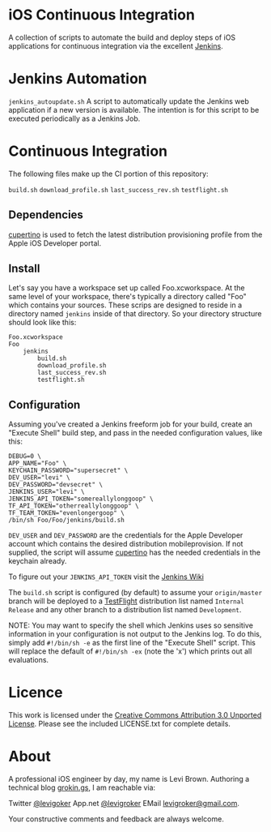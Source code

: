 iOS Continuous Integration
===========
A collection of scripts to automate the build and deploy steps of iOS applications for
continuous integration via the excellent [Jenkins](http://jenkins-ci.org).

# Jenkins Automation

`jenkins_autoupdate.sh`
A script to automatically update the Jenkins web application if a new version is
available. The intention is for this script to be executed periodically as a Jenkins Job.

# Continuous Integration

The following files make up the CI portion of this repository:

`build.sh`
`download_profile.sh`
`last_success_rev.sh`
`testflight.sh`

## Dependencies
[cupertino](https://github.com/mattt/cupertino) is used to fetch the latest distribution
provisioning profile from the Apple iOS Developer portal.

## Install

Let's say you have a workspace set up called Foo.xcworkspace. At the same level of your
workspace, there's typically a directory called "Foo" which contains your sources. These
scrips are designed to reside in a directory named `jenkins` inside of that directory. So
your directory structure should look like this:

	Foo.xcworkspace
	Foo
		jenkins
			build.sh
			download_profile.sh
			last_success_rev.sh
			testflight.sh


## Configuration

Assuming you've created a Jenkins freeform job for your build, create an "Execute Shell"
build step, and pass in the needed configuration values, like this:

	DEBUG=0 \
	APP_NAME="Foo" \
	KEYCHAIN_PASSWORD="supersecret" \
	DEV_USER="levi" \
	DEV_PASSWORD="devsecret" \
	JENKINS_USER="levi" \
	JENKINS_API_TOKEN="somereallylonggoop" \
	TF_API_TOKEN="otherreallylonggoop" \
	TF_TEAM_TOKEN="evenlongergoop" \
	/bin/sh Foo/Foo/jenkins/build.sh

`DEV_USER` and `DEV_PASSWORD` are the credentials for the Apple Developer account which
contains the desired distribution mobileprovision. If not supplied, the script will assume
[cupertino](https://github.com/mattt/cupertino) has the needed credentials in the keychain
already.

To figure out your `JENKINS_API_TOKEN` visit the [Jenkins Wiki](https://wiki.jenkins-ci.org/display/JENKINS/Authenticating+scripted+clients)

The `build.sh` script is configured (by default) to assume your `origin/master` branch
will be deployed to a [TestFlight](http:/testflightapp.com) distribution list named
`Internal Release` and any other branch to a distribution list named `Development`.

NOTE: You may want to specify the shell which Jenkins uses so sensitive information in
your configuration is not output to the Jenkins log. To do this, simply add `#!/bin/sh -e`
as the first line of the "Execute Shell" script. This will replace the default of
`#!/bin/sh -ex` (note the 'x') which prints out all evaluations.

# Licence

This work is licensed under the [Creative Commons Attribution 3.0 Unported License](http://creativecommons.org/licenses/by/3.0/).
Please see the included LICENSE.txt for complete details.

# About
A professional iOS engineer by day, my name is Levi Brown. Authoring a technical
blog [grokin.gs](http://grokin.gs), I am reachable via:

Twitter [@levigoker](https://twitter.com/levigroker)
App.net [@levigroker](https://alpha.app.net/levigroker)
EMail [levigroker@gmail.com](mailto:levigroker@gmail.com).

Your constructive comments and feedback are always welcome.
